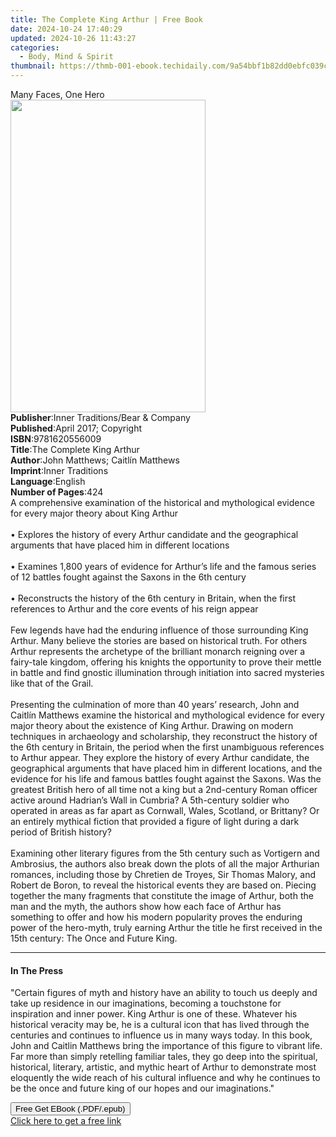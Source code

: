 ```yaml
---
title: The Complete King Arthur | Free Book
date: 2024-10-24 17:40:29
updated: 2024-10-26 11:43:27
categories:
  - Body, Mind & Spirit
thumbnail: https://thmb-001-ebook.techidaily.com/9a54bbf1b82dd0ebfc039c30a504582fe9873c796eb380be6bd86e19b0fa6bd6.jpg
---
```

<main id="book-container">
  <div class="flex flex-col">
    <div class="book-brief flex-1 py-6 px-4 sm:p-6 md:py-10 md:px-8">
      <!-- brief-->
      <div class="book-brief-main">Many Faces, One Hero</div>
    </div>
    <div
      class="book-meta-info flex-1 grid gap-4 col-start-1 col-end-3 row-start-1 sm:mb-6 sm:grid-cols-4 lg:gap-6 lg:col-start-2 lg:row-end-6 lg:row-span-6 lg:mb-0"
    >
      <div
        class="book-meta-info-left place-content-center mt-4 p-4 text-sm leading-6 col-start-2 col-span-2 dark:text-slate-400"
      >
        <img
          class="w-full h-500 object-cover rounded-lg sm:h-255 sm:col-span-2 lg:col-span-full"
          src="https://img-001-ebook.techidaily.com/7a60b4644a141cc8f9bff5cea4c3d5571e8ce9ca4b6c9241c3f7b8e332eb5b19.jpg"
          alt=""
          width="312"
          height="500"
        />
      </div>
      <div
        class="book-meta-info-right mt-2 col-start-1 row-start-2 col-span-3 self-center"
      >
        <!-- meta data  -->
        <div class="flex flex-col px-4 md:px-8">
          <div class="flex-1">
            <strong>Publisher</strong>:<span class="px-2"
              >Inner Traditions/Bear &amp; Company</span
            >
          </div>
          <div class="flex-1">
            <strong>Published</strong>:<span class="px-2"
              >April 2017; Copyright</span
            >
          </div>
          <div class="flex-1">
            <strong>ISBN</strong>:<span class="px-2">9781620556009</span>
          </div>
          <div class="flex-1">
            <strong>Title</strong>:<span class="px-2"
              >The Complete King Arthur</span
            >
          </div>
          <div class="flex-1">
            <strong>Author</strong>:<span class="px-2"
              >John Matthews; Caitlín Matthews</span
            >
          </div>
          <div class="flex-1">
            <strong>Imprint</strong>:<span class="px-2">Inner Traditions</span>
          </div>
          <div class="flex-1">
            <strong>Language</strong>:<span class="px-2">English</span>
          </div>
          <div class="flex-1">
            <strong>Number of Pages</strong>:<span class="px-2">424</span>
          </div>
        </div>
      </div>
    </div>
    <div class="book-description flex-1 py-6 px-4 sm:p-6 md:py-10 md:px-8">
      <div class="book-description-main">
        <div accordion-content="" id="description">
          A comprehensive examination of the historical and mythological
          evidence for every major theory about King Arthur<br /><br />•
          Explores the history of every Arthur candidate and the geographical
          arguments that have placed him in different locations<br /><br />•
          Examines 1,800 years of evidence for Arthur’s life and the famous
          series of 12 battles fought against the Saxons in the 6th century<br /><br />•
          Reconstructs the history of the 6th century in Britain, when the first
          references to Arthur and the core events of his reign appear<br /><br />Few
          legends have had the enduring influence of those surrounding King
          Arthur. Many believe the stories are based on historical truth. For
          others Arthur represents the archetype of the brilliant monarch
          reigning over a fairy-tale kingdom, offering his knights the
          opportunity to prove their mettle in battle and find gnostic
          illumination through initiation into sacred mysteries like that of the
          Grail.<br /><br />Presenting the culmination of more than 40 years’
          research, John and Caitlín Matthews examine the historical and
          mythological evidence for every major theory about the existence of
          King Arthur. Drawing on modern techniques in archaeology and
          scholarship, they reconstruct the history of the 6th century in
          Britain, the period when the first unambiguous references to Arthur
          appear. They explore the history of every Arthur candidate, the
          geographical arguments that have placed him in different locations,
          and the evidence for his life and famous battles fought against the
          Saxons. Was the greatest British hero of all time not a king but a
          2nd-century Roman officer active around Hadrian’s Wall in Cumbria? A
          5th-century soldier who operated in areas as far apart as Cornwall,
          Wales, Scotland, or Brittany? Or an entirely mythical fiction that
          provided a figure of light during a dark period of British history?<br /><br />Examining
          other literary figures from the 5th century such as Vortigern and
          Ambrosius, the authors also break down the plots of all the major
          Arthurian romances, including those by Chretien de Troyes, Sir Thomas
          Malory, and Robert de Boron, to reveal the historical events they are
          based on. Piecing together the many fragments that constitute the
          image of Arthur, both the man and the myth, the authors show how each
          face of Arthur has something to offer and how his modern popularity
          proves the enduring power of the hero-myth, truly earning Arthur the
          title he first received in the 15th century: The Once and Future King.
        </div>
        <div class="accordion-fader"></div>
      </div>
    </div>
    <div class="book-excerpts flex-1 py-6 px-4 sm:p-6 md:py-10 md:px-8">
      <!-- excerpts-->
      <div class="book-excerpts-main">
        <hr />
        <h4 class="placeholder placeholder-heading">
          <span>In The Press</span>
        </h4>
        <p>
          "Certain figures of myth and history have an ability to touch us
          deeply and take up residence in our imaginations, becoming a
          touchstone for inspiration and inner power. King Arthur is one of
          these. Whatever his historical veracity may be, he is a cultural icon
          that has lived through the centuries and continues to influence us in
          many ways today. In this book, John and Caitlin Matthews bring the
          importance of this figure to vibrant life. Far more than simply
          retelling familiar tales, they go deep into the spiritual, historical,
          literary, artistic, and mythic heart of Arthur to demonstrate most
          eloquently the wide reach of his cultural influence and why he
          continues to be the once and future king of our hopes and our
          imaginations."
        </p>
      </div>
    </div>
    <div
      class="book-about-author flex-1 py-6 px-4 sm:p-6 md:py-10 md:px-8"
    ></div>
    <div class="book-free-get flex-1 py-6 px-4 sm:p-6 md:py-10 md:px-8">
      <button
        id="btn-free-get"
        class="bg-blue-500 hover:bg-blue-700 text-white font-bold py-2 px-4 rounded"
      >
        Free Get EBook (.PDF/.epub)
      </button>
      <div id="countdown-display" class="px-2 text-lg mt-2"></div>
      <a
        id="free-link"
        class="hidden bg-blue-500 hover:bg-blue-700 text-white font-bold py-2 px-4 rounded"
        href="https://www.ebooks.com/en-us/book/95782198/the-complete-king-arthur/john-matthews/"
        target="_blank"
        >Click here to get a free link</a
      >
    </div>
    <script>
      let countdownTime = 0;
      let countdownInterval = null;
      document
        .getElementById('btn-free-get')
        .addEventListener('click', startCountdown);
      function startCountdown() {
        countdownTime = new Date().getTime() + 60000 * 3;
        countdownInterval = setInterval(updateCountdown, 1000);
        document.getElementById('btn-free-get').disabled = true;
        document
          .getElementById('btn-free-get')
          .classList.add('bg-gray-500', 'cursor-not-allowed');
      }
      function updateCountdown() {
        let currentTime = new Date().getTime();
        let timeLeft = countdownTime - currentTime;
        let secondsLeft = Math.floor(timeLeft / 1000);
        document.getElementById('countdown-display').innerHTML =
          `Remaining time: ${secondsLeft} seconds.`;
        if (secondsLeft <= 0) {
          clearInterval(countdownInterval);
          document.getElementById('btn-free-get').classList.add('hidden');
          document.getElementById('free-link').classList.remove('hidden');
          document.getElementById('countdown-display').innerHTML = '';
        }
      }
    </script>
  </div>
</main>

